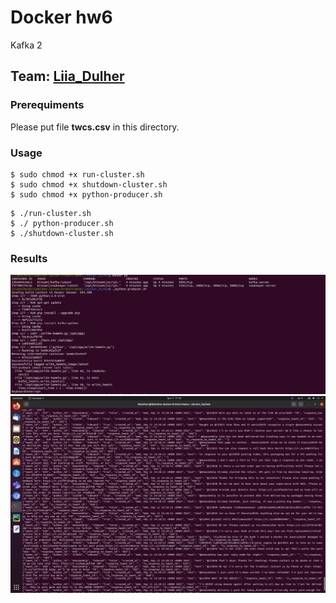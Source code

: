 # Docker hw6
Kafka 2

## Team: [Liia_Dulher](https://github.com/LiiaDulher)

### Prerequiments
Please put file <b>twcs.csv</b> in this directory.

### Usage
````
$ sudo chmod +x run-cluster.sh
$ sudo chmod +x shutdown-cluster.sh
$ sudo chmod +x python-producer.sh
````
````
$ ./run-cluster.sh
$ ./ python-producer.sh
$ ./shutdown-cluster.sh
````

### Results
![kafka ps](./results/kafka-write.png)
![kafka read](./results/kafka-read.png)
